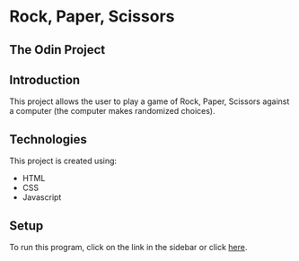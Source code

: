 # Rock, Paper, Scissors

## The Odin Project

## Introduction
This project allows the user to play a game of Rock, Paper, Scissors against a computer (the computer makes randomized choices).

## Technologies
This project is created using:
* HTML
* CSS
* Javascript

## Setup
To run this program, click on the link in the sidebar or click [here](https://moizah.github.io/rockpaperscissors/).
